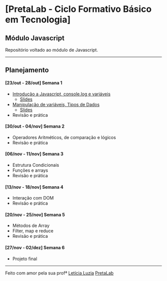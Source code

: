 # [PretaLab - Ciclo Formativo Básico em Tecnologia]
## Módulo Javascript

Repositório voltado ao módulo de Javascript.

---
## Planejamento 
#### [23/out - 28/out] Semana 1 
- [Introdução a Javascript, console.log e variáveis](/semana01/aula01/)
    - [Slides](https://www.canva.com/design/DAFyMRMyIVo/0_URHpGDlPC5CTNSuOnJsg/view?utm_content=DAFyMRMyIVo&utm_campaign=designshare&utm_medium=link&utm_source=editor)
- [Manipulação de variáveis, Tipos de Dados](/semana01/aula02/)
    - [Slides](https://www.canva.com/design/DAFyXgYlRXc/VR70HoJZh4-DICtrnfoiSw/view?utm_content=DAFyXgYlRXc&utm_campaign=designshare&utm_medium=link&utm_source=editor)
- Revisão e prática

#### [30/out - 04/nov] Semana 2
- Operadores Aritméticos, de comparação e lógicos
- Revisão e prática

#### [06/nov - 11/nov] Semana 3
- Estrutura Condicionais
- Funções e arrays
- Revisão e prática

#### [13/nov - 18/nov] Semana 4
- Interação com DOM
- Revisão e prática

#### [20/nov - 25/nov] Semana 5
- Métodos de Array
- Filter, map e reduce
- Revisão e prática

#### [27/nov - 02/dez] Semana 6
- Projeto final

---
Feito com amor pela sua profª [Letícia Luzia](https://www.linkedin.com/in/leticialuzia/)
[PretaLab](https://www.pretalab.com/)